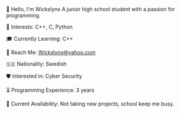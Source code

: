 👋 Hello, I'm Wickslynx
A junior high school student with a passion for programming.

🌟 Interests: C++, C, Python

🎓 Currently Learning: C++

📧 Reach Me: Wickslynx@yahoo.com

🇸🇪 Nationality: Swedish

🛡️ Interested in: Cyber Security

⏳ Programming Experience: 3 years

🧭 Current Availability: Not taking new projects, school keep me busy.

<!--- Wickslynx/Wickslynx is a ✨ special ✨ repository because its README.md (this file) appears on your GitHub profile. You can click the Preview link to take a look at your changes. --->
